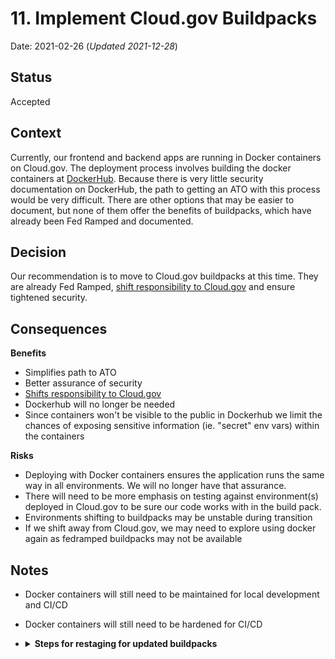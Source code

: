 # 11. Implement Cloud.gov Buildpacks

Date: 2021-02-26 (_Updated 2021-12-28_)

## Status

Accepted

## Context

Currently, our frontend and backend apps are running in Docker containers on Cloud.gov. The deployment process involves building the docker containers at [DockerHub](https://dockerhub.com). Because there is very little security documentation on DockerHub, the path to getting an ATO with this process would be very difficult. There are other options that may be easier to document, but none of them offer the benefits of buildpacks, which have already been Fed Ramped and documented.

## Decision

Our recommendation is to move to Cloud.gov buildpacks at this time. They are already Fed Ramped, [shift responsibility to Cloud.gov](https://cloud.gov/docs/technology/responsibilities/) and ensure tightened security.

## Consequences

**Benefits**
- Simplifies path to ATO
- Better assurance of security
- [Shifts responsibility to Cloud.gov](https://cloud.gov/docs/technology/responsibilities/)
- Dockerhub will no longer be needed
- Since containers won't be visible to the public in Dockerhub we limit the chances of exposing sensitive information (ie. "secret" env vars) within the containers

**Risks**
- Deploying with Docker containers ensures the application runs the same way in all environments. We will no longer have that assurance.
- There will need to be more emphasis on testing against environment(s) deployed in Cloud.gov to be sure our code works with in the build pack.
- Environments shifting to buildpacks may be unstable during transition
- If we shift away from Cloud.gov, we may need to explore using docker again as fedramped buildpacks may not be available

## Notes
- Docker containers will still need to be maintained for local development and CI/CD
- Docker containers will still need to be hardened for CI/CD
- **<details><summary>Steps for restaging for updated buildpacks**
    </summary>
    As described in [#1045](https://github.com/raft-tech/TANF-app/issues/1045), cloud.gov will inform us that buildpack(s) we use have been updated to a newer version via e-mail to all users with 'developer' role. The e-mail provides specific CloudFoundry CLI steps needed but we have already captured our deployment strategy process/commands in scripts/deploy-backend.sh. Running that script is the preferred methodology. Presently, the e-mail does not provide any specifics about the update, just that there was an update.

    Below is the restaging process in full:
        1. Upon receipt of email from cloud.gov, restage against dev:
    ```bash
    user@host$ cf login -a api.fr.cloud.gov --sso
    API endpoint: api.fr.cloud.gov

    Temporary Authentication Code ( Get one at https://login.fr.cloud.gov/passcode ): 
    Authenticating...
    OK


    Targeted org hhs-acf-prototyping.

    Select a space:
    1. tanf-dev
    2. tanf-staging

    Space (enter to skip): 1
    Targeted space tanf-dev.

    API endpoint:   https://api.fr.cloud.gov
    API version:    3.101.0
    user:           abottoms@goraft.tech
    org:            hhs-acf-prototyping
    space:          tanf-dev 
    $ cf restage tdp-backend-a11y
    $ cf restage tdp-backend-raft
    $ cf restage tdp-backend-qasp
    $ cf restage tdp-backend-sandbox
    OR
    $ cf restage tdp-frontend-a11y
    $ cf restage tdp-frontend-raft
    $ cf restage tdp-frontend-qasp
    $ cf restage tdp-frontend-sandbox

    ```
        1. Inspect dev environment in cloud.gov for new buildpack versions after restage
        1. Inspect relevant official changelog(s):
            * https://github.com/cloudfoundry/nginx-buildpack/blob/master/CHANGELOG
            * https://github.com/cloudfoundry/python-buildpack/blob/master/CHANGELOG
        1. On a new branch, update docs/Technical-Documentation/buildpack-changelog.md with information of the following format:
    ```
    ## Buildpacks Changelog
    - MM/DD/YYYY [name v#.#.##](link)
    - 07/13/2021 [python-buildpack v1.7.43](https://github.com/cloudfoundry/python-buildpack/releases/tag/v1.7.43)
    ```
        1. Open a pull request to 'raft-tdp-main' and assign to Technical Lead
        1. Merging pull request shall trigger rolling deploy of the updated buildpack(s) to staging & (eventually) prod without downtime
    </details>